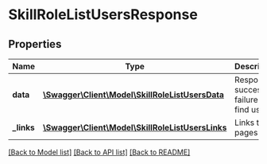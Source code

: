 # SkillRoleListUsersResponse

## Properties
Name | Type | Description | Notes
------------ | ------------- | ------------- | -------------
**data** | [**\Swagger\Client\Model\SkillRoleListUsersData**](SkillRoleListUsersData.md) | Response success or failure to find users | 
**_links** | [**\Swagger\Client\Model\SkillRoleListUsersLinks**](SkillRoleListUsersLinks.md) | Links to pages | 

[[Back to Model list]](../README.md#documentation-for-models) [[Back to API list]](../README.md#documentation-for-api-endpoints) [[Back to README]](../README.md)


